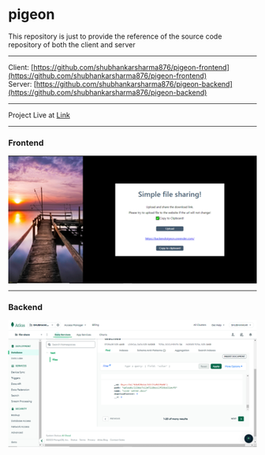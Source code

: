 # pigeon

This repository is just to provide the reference of the source code repository of both the client and server
***
Client: [https://github.com/shubhankarsharma876/pigeon-frontend](https://github.com/shubhankarsharma876/pigeon-frontend)
<br>
Server: [https://github.com/shubhankarsharma876/pigeon-backend](https://github.com/shubhankarsharma876/pigeon-backend)
***
Project Live at [Link](https://perfectpigeon.netlify.app/)

***
### Frontend
<img align="center" src="https://raw.githubusercontent.com/shubhankarsharma876/pigeon/main/project.png"/>

***
### Backend
<img align="center" src="https://raw.githubusercontent.com/shubhankarsharma876/pigeon/main/backend.png"/>
